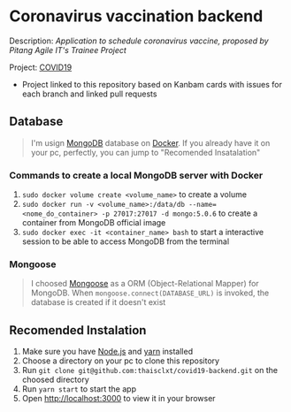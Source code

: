 # Coronavirus vaccination backend

Description: _Application to schedule coronavirus vaccine, proposed by Pitang Agile IT's Trainee Project_

Project: [COVID19](https://github.com/users/thaisclxt/projects/2)

- Project linked to this repository based on Kanbam cards with issues for each branch and linked pull requests

## Database

> I'm usign [MongoDB](https://www.mongodb.com/) database on [Docker](https://www.docker.com/). If you already have it on your pc, perfectly, you can jump to "Recomended Insatalation"

### Commands to create a local MongoDB server with Docker

1. `sudo docker volume create <volume_name>` to create a volume
2. `sudo docker run -v <volume_name>:/data/db --name=<nome_do_container> -p 27017:27017 -d mongo:5.0.6` to create a container from MongoDB official image
3. `sudo docker exec -it <container_name> bash` to start a interactive session to be able to access MongoDB from the terminal

### Mongoose

> I choosed [Mongoose](https://mongoosejs.com/) as a ORM (Object-Relational Mapper) for MongoDB. When `mongoose.connect(DATABASE_URL)` is invoked, the database is created if it doesn't exist

## Recomended Instalation

1. Make sure you have [Node.js](https://nodejs.org/en/) and [yarn](https://yarnpkg.com/) installed
2. Choose a directory on your pc to clone this repository
3. Run `git clone git@github.com:thaisclxt/covid19-backend.git` on the choosed directory
4. Run `yarn start` to start the app
5. Open [http://localhost:3000](http://localhost:3000) to view it in your browser
